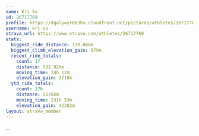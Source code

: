 ```yaml
---
name: Kri So
id: 26717769
profile: https://dgalywyr863hv.cloudfront.net/pictures/athletes/26717769/7761026/13/large.jpg
username: kri-so
strava_url: https://www.strava.com/athletes/26717769
stats:
  biggest_ride_distance: 119.06km
  biggest_climb_elevation_gain: 979m
  recent_ride_totals:
    count: 17
    distance: 532.92km
    moving_time: 24h 12m
    elevation_gain: 3718m
  ytd_ride_totals:
    count: 176
    distance: 5576km
    moving_time: 231h 53m
    elevation_gain: 42382m
layout: strava_member
--- 
```

...
